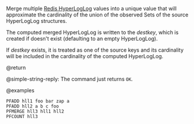 Merge multiple [Redis HyperLogLog](/docs/data-types/hyperloglogs) values into a unique value that will approximate the cardinality of the union of the observed Sets of the source HyperLogLog structures.

The computed merged HyperLogLog is written to the _destkey_, which is created if doesn't exist (defaulting to an empty HyperLogLog).

If _destkey_ exists, it is treated as one of the source keys and its cardinality will be included in the cardinality of the computed HyperLogLog.

@return

@simple-string-reply: The command just returns `OK`.

@examples

```cli
PFADD hll1 foo bar zap a
PFADD hll2 a b c foo
PFMERGE hll3 hll1 hll2
PFCOUNT hll3
```
